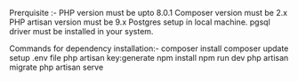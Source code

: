 Prerquisite :- PHP version must be upto 8.0.1
Composer version must be 2.x
PHP artisan version must be 9.x
Postgres setup in local machine.
pgsql driver must be installed in your system.

Commands for dependency installation:- composer install
composer update
setup .env file
php artisan key:generate
npm install
npm run dev
php artisan migrate
php artisan serve
